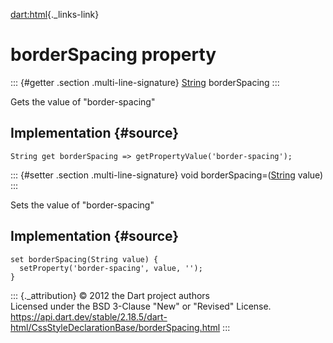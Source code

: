 [dart:html](../../dart-html/dart-html-library){._links-link}

borderSpacing property
======================

::: {#getter .section .multi-line-signature}
[String](../../dart-core/string-class) borderSpacing
:::

Gets the value of \"border-spacing\"

Implementation {#source}
--------------

``` {.language-dart data-language="dart"}
String get borderSpacing => getPropertyValue('border-spacing');
```

::: {#setter .section .multi-line-signature}
void borderSpacing=([String](../../dart-core/string-class) value)
:::

Sets the value of \"border-spacing\"

Implementation {#source}
--------------

``` {.language-dart data-language="dart"}
set borderSpacing(String value) {
  setProperty('border-spacing', value, '');
}
```

::: {._attribution}
© 2012 the Dart project authors\
Licensed under the BSD 3-Clause \"New\" or \"Revised\" License.\
<https://api.dart.dev/stable/2.18.5/dart-html/CssStyleDeclarationBase/borderSpacing.html>
:::
